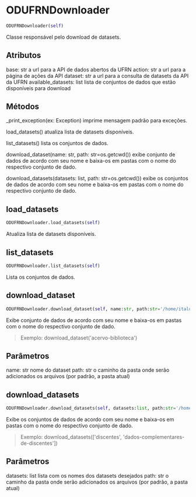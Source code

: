 <h1 id="odufrn_downloader.ODUFRNDownloader">ODUFRNDownloader</h1>

```python
ODUFRNDownloader(self)
```
Classe responsável pelo download de datasets.

Atributos
---------
base: str
    a url para a API de dados abertos da UFRN
action: str
    a url para a página de ações da API
dataset: str
    a url para a consulta de datasets da API da UFRN
available_datasets: list
    lista de conjuntos de dados que estão disponíveis para download

Métodos
-------
_print_exception(ex: Exception)
    imprime mensagem padrão para exceções.

load_datasets()
    atualiza lista de datasets disponíveis.

list_datasets()
    lista os conjuntos de dados.

download_dataset(name: str, path: str=os.getcwd())
    exibe conjunto de dados de acordo com seu nome
    e baixa-os em pastas com o nome do respectivo
    conjunto de dado.

download_datasets(datasets: list, path: str=os.getcwd())
    exibe os conjuntos de dados de acordo com seu nome
    e baixa-os em pastas com o nome do respectivo
    conjunto de dado.

<h2 id="odufrn_downloader.ODUFRNDownloader.load_datasets">load_datasets</h2>

```python
ODUFRNDownloader.load_datasets(self)
```
Atualiza lista de datasets disponíveis.
<h2 id="odufrn_downloader.ODUFRNDownloader.list_datasets">list_datasets</h2>

```python
ODUFRNDownloader.list_datasets(self)
```
Lista os conjuntos de dados.
<h2 id="odufrn_downloader.ODUFRNDownloader.download_dataset">download_dataset</h2>

```python
ODUFRNDownloader.download_dataset(self, name:str, path:str='/home/italo/open-source/odufrn-downloader/docs')
```
Exibe conjunto de dados de acordo com seu nome
e baixa-os em pastas com o nome do respectivo
conjunto de dado.

> Exemplo: download_dataset('acervo-biblioteca')

Parâmetros
----------
name: str
    nome do dataset
path: str
    o caminho da pasta onde serão adicionados os arquivos
    (por padrão, a pasta atual)

<h2 id="odufrn_downloader.ODUFRNDownloader.download_datasets">download_datasets</h2>

```python
ODUFRNDownloader.download_datasets(self, datasets:list, path:str='/home/italo/open-source/odufrn-downloader/docs')
```
Exibe os conjuntos de dados de acordo com seu nome
e baixa-os em pastas com o nome do respectivo
conjunto de dado.

> Exemplo: download_datasets(['discentes', 'dados-complementares-de-discentes'])

Parâmetros
----------
datasets: list
    lista com os nomes dos datasets desejados
path: str
    o caminho da pasta onde serão adicionados os arquivos
    (por padrão, a pasta atual)

